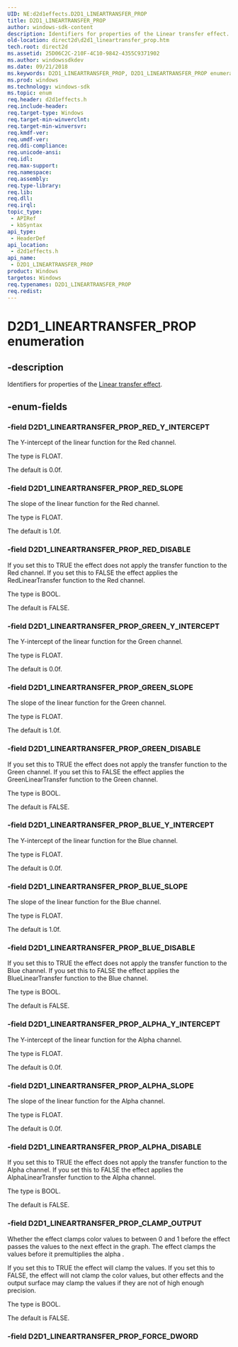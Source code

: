 ```yaml
---
UID: NE:d2d1effects.D2D1_LINEARTRANSFER_PROP
title: D2D1_LINEARTRANSFER_PROP
author: windows-sdk-content
description: Identifiers for properties of the Linear transfer effect.
old-location: direct2d\d2d1_lineartransfer_prop.htm
tech.root: direct2d
ms.assetid: 25D06C2C-210F-4C10-9842-4355C9371902
ms.author: windowssdkdev
ms.date: 09/21/2018
ms.keywords: D2D1_LINEARTRANSFER_PROP, D2D1_LINEARTRANSFER_PROP enumeration [Direct2D], D2D1_LINEARTRANSFER_PROP_ALPHA_DISABLE, D2D1_LINEARTRANSFER_PROP_ALPHA_SLOPE, D2D1_LINEARTRANSFER_PROP_ALPHA_Y_INTERCEPT, D2D1_LINEARTRANSFER_PROP_BLUE_DISABLE, D2D1_LINEARTRANSFER_PROP_BLUE_SLOPE, D2D1_LINEARTRANSFER_PROP_BLUE_Y_INTERCEPT, D2D1_LINEARTRANSFER_PROP_CLAMP_OUTPUT, D2D1_LINEARTRANSFER_PROP_GREEN_DISABLE, D2D1_LINEARTRANSFER_PROP_GREEN_SLOPE, D2D1_LINEARTRANSFER_PROP_GREEN_Y_INTERCEPT, D2D1_LINEARTRANSFER_PROP_RED_DISABLE, D2D1_LINEARTRANSFER_PROP_RED_SLOPE, D2D1_LINEARTRANSFER_PROP_RED_Y_INTERCEPT, d2d1effects/D2D1_LINEARTRANSFER_PROP, d2d1effects/D2D1_LINEARTRANSFER_PROP_ALPHA_DISABLE, d2d1effects/D2D1_LINEARTRANSFER_PROP_ALPHA_SLOPE, d2d1effects/D2D1_LINEARTRANSFER_PROP_ALPHA_Y_INTERCEPT, d2d1effects/D2D1_LINEARTRANSFER_PROP_BLUE_DISABLE, d2d1effects/D2D1_LINEARTRANSFER_PROP_BLUE_SLOPE, d2d1effects/D2D1_LINEARTRANSFER_PROP_BLUE_Y_INTERCEPT, d2d1effects/D2D1_LINEARTRANSFER_PROP_CLAMP_OUTPUT, d2d1effects/D2D1_LINEARTRANSFER_PROP_GREEN_DISABLE, d2d1effects/D2D1_LINEARTRANSFER_PROP_GREEN_SLOPE, d2d1effects/D2D1_LINEARTRANSFER_PROP_GREEN_Y_INTERCEPT, d2d1effects/D2D1_LINEARTRANSFER_PROP_RED_DISABLE, d2d1effects/D2D1_LINEARTRANSFER_PROP_RED_SLOPE, d2d1effects/D2D1_LINEARTRANSFER_PROP_RED_Y_INTERCEPT, direct2d.d2d1_lineartransfer_prop
ms.prod: windows
ms.technology: windows-sdk
ms.topic: enum
req.header: d2d1effects.h
req.include-header: 
req.target-type: Windows
req.target-min-winverclnt: 
req.target-min-winversvr: 
req.kmdf-ver: 
req.umdf-ver: 
req.ddi-compliance: 
req.unicode-ansi: 
req.idl: 
req.max-support: 
req.namespace: 
req.assembly: 
req.type-library: 
req.lib: 
req.dll: 
req.irql: 
topic_type:
 - APIRef
 - kbSyntax
api_type:
 - HeaderDef
api_location:
 - d2d1effects.h
api_name:
 - D2D1_LINEARTRANSFER_PROP
product: Windows
targetos: Windows
req.typenames: D2D1_LINEARTRANSFER_PROP
req.redist: 
---
```


# D2D1_LINEARTRANSFER_PROP enumeration


## -description


Identifiers for properties of the <a href="https://msdn.microsoft.com/en-us/library/Hh706362(v=VS.85).aspx">Linear transfer effect</a>.


## -enum-fields




### -field D2D1_LINEARTRANSFER_PROP_RED_Y_INTERCEPT

The Y-intercept of the linear function for the Red channel. 
          

The type is FLOAT.

The default is 0.0f.


### -field D2D1_LINEARTRANSFER_PROP_RED_SLOPE

The slope of the linear function for the Red channel.
          

The type is FLOAT.

The default is 1.0f.


### -field D2D1_LINEARTRANSFER_PROP_RED_DISABLE

If you set this to TRUE the effect does not apply the transfer function to the Red channel. 
          If you set this to FALSE the effect applies the RedLinearTransfer function to the Red channel. 
          

The type is BOOL.

The default is FALSE.


### -field D2D1_LINEARTRANSFER_PROP_GREEN_Y_INTERCEPT

The Y-intercept of the linear function for the Green channel. 
          

The type is FLOAT.

The default is 0.0f.


### -field D2D1_LINEARTRANSFER_PROP_GREEN_SLOPE

The slope of the linear function for the Green channel.
          

The type is FLOAT.

The default is 1.0f.


### -field D2D1_LINEARTRANSFER_PROP_GREEN_DISABLE

If you set this to TRUE the effect does not apply the transfer function to the Green channel. 
          If you set this to FALSE the effect applies the GreenLinearTransfer function to the Green channel. 
          

The type is BOOL.

The default is FALSE.


### -field D2D1_LINEARTRANSFER_PROP_BLUE_Y_INTERCEPT

The Y-intercept of the linear function for the Blue channel. 
          

The type is FLOAT.

The default is 0.0f.


### -field D2D1_LINEARTRANSFER_PROP_BLUE_SLOPE

The slope of the linear function for the Blue channel.
          

The type is FLOAT.

The default is 1.0f.


### -field D2D1_LINEARTRANSFER_PROP_BLUE_DISABLE

If you set this to TRUE the effect does not apply the transfer function to the Blue channel. 
          If you set this to FALSE the effect applies the BlueLinearTransfer function to the Blue channel. 
          

The type is BOOL.

The default is FALSE.


### -field D2D1_LINEARTRANSFER_PROP_ALPHA_Y_INTERCEPT

The Y-intercept of the linear function for the Alpha channel. 
          

The type is FLOAT.

The default is 0.0f.


### -field D2D1_LINEARTRANSFER_PROP_ALPHA_SLOPE

The slope of the linear function for the Alpha channel.
          

The type is FLOAT.

The default is 0.0f.


### -field D2D1_LINEARTRANSFER_PROP_ALPHA_DISABLE

If you set this to TRUE the effect does not apply the transfer function to the Alpha channel. 
          If you set this to FALSE the effect applies the AlphaLinearTransfer function to the Alpha channel. 
          

The type is BOOL.

The default is FALSE.


### -field D2D1_LINEARTRANSFER_PROP_CLAMP_OUTPUT

Whether the effect clamps color values to between 0 and 1 before the effect passes the values to the next effect in the graph. 
          The effect clamps the values before it premultiplies the alpha .
          

If you set this to TRUE the effect will clamp the values. If you set this to FALSE, the effect will not clamp the color values, but other effects and 
          the output surface may clamp the values if they are not of high enough precision.

The type is BOOL.

The default is FALSE.


### -field D2D1_LINEARTRANSFER_PROP_FORCE_DWORD



